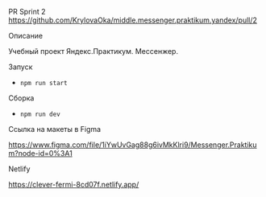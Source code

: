 PR Sprint 2
https://github.com/KrylovaOka/middle.messenger.praktikum.yandex/pull/2


Описание

Учебный проект Яндекс.Практикум. 
Мессенжер.

Запуск

- `npm run start`

Сборка

- `npm run dev`

Ссылка на макеты в Figma

https://www.figma.com/file/1iYwUvGag88g6ivMkKlri9/Messenger.Praktikum?node-id=0%3A1

Netlify

https://clever-fermi-8cd07f.netlify.app/
